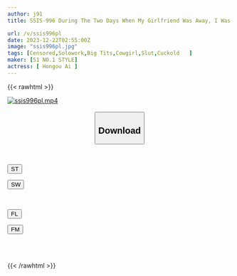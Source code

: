 ```yaml
---
author: j91
title: SSIS-996 During The Two Days When My Girlfriend Was Away, I Was Seduced By Her Older Sister's Tight Hips After Returning From Overseas, And I Ejaculated Over And Over Again... Ai Hongo

url: /v/ssis996pl
date: 2023-12-22T02:55:00Z
image: "ssis996pl.jpg"
tags: [Censored,Solowork,Big Tits,Cowgirl,Slut,Cuckold	 ]
maker: [S1 NO.1 STYLE]
actress: [ Hongou Ai ]
---
```



{{< rawhtml >}}

<div class="video" data-videoid="4ydJqPmWD3SKXB8">
    <a href="javascript:;">
        <img src="/v/ssis996pl/ssis996pl.jpg" width="WIDTH" height="HEIGHT" alt="ssis996pl.mp4" loading="lazy">
    </a>
</div>

<script type="text/javascript" src="https://j91.asia/asset/on-demand-st.js"></script>

<br>
  <link rel="stylesheet" href="https://j91.asia/asset/bs5.css">
  
  <center>
  <button class="btn btn-primary" type="button" data-bs-toggle="collapse" data-bs-target=".multi-collapse" aria-expanded="false" aria-controls="multiCollapseExample1 multiCollapseExample2"><h2>Download</h2></button></center>
</p>
<div class="row">
  <div class="col">
    <div class="collapse multi-collapse" id="multiCollapseExample1">
      <div class="card card-body">
	      	      <br>
<div class="buttons">  
<p><a href="https://streamtape.to/v/4ydJqPmWD3SKXB8" target="_blank"><button class="btn-hover color-3"><i class="fa fa-download"></i> ST</button></a></p>
<p><a href="https://flaswish.com/0xuqcu13oulh" target="_blank"><button class="btn-hover color-2"><i class="fa fa-download"></i> SW</button></a></p></div>
    </div>
  </div>
</div>
  <div class="col">
    <div class="collapse multi-collapse" id="multiCollapseExample2">
      <div class="card card-body">
	      <br>
<div class="buttons">
<p><a href="javascript:;" target="_blank"><button class="btn-hover color-9"><i class="fa fa-download"></i> FL</button></a></p>
<p><a href="javascript:;" target="_blank"><button class="btn-hover color-8"><i class="fa fa-download"></i> FM</button></a></p></div>
<br><br>
      </div>
    </div>
  </div>
</div>

{{< /rawhtml >}}